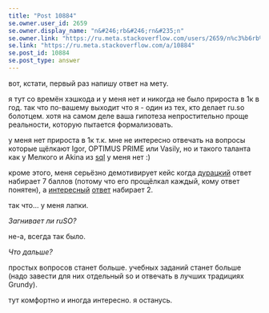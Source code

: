 ```yaml
---
title: "Post 10884"
se.owner.user_id: 2659
se.owner.display_name: "n&#246;rb&#246;rn&#235;n"
se.owner.link: "https://ru.meta.stackoverflow.com/users/2659/n%c3%b6rb%c3%b6rn%c3%abn"
se.link: "https://ru.meta.stackoverflow.com/a/10884"
se.post_id: 10884
se.post_type: answer
---
```

<p>вот, кстати, первый раз напишу ответ на мету.</p>
<p>я тут со времён хэшкода и у меня нет и никогда не было прироста в 1к в год. так что по-вашему выходит что я - один из тех, кто делает ru.so болотцем. хотя на самом деле ваша гипотеза непростительно проще реальности, которую пытается формализовать.</p>
<p>у меня нет прироста в 1к т.к. мне не интересно отвечать на вопросы которые щёлкают Igor, OPTIMUS PRIME или Vasily, но и такого таланта как у Мелкого и Akina из <a href="https://ru.stackoverflow.com/questions/tagged/sql" class="post-tag" title="показать вопросы с меткой [sql]" rel="tag">sql</a> у меня нет :)</p>
<p>кроме этого, меня серьёзно демотивирует кейс когда <a href="https://ru.stackoverflow.com/questions/1171088/%D0%9F%D0%BE%D1%87%D0%B5%D0%BC%D1%83-%D0%BC%D0%B5%D1%82%D0%BE%D0%B4-filter-%D0%BD%D0%B5-%D1%84%D0%B8%D0%BB%D1%8C%D1%82%D1%80%D1%83%D0%B5%D1%82-0/1171093#1171093">дурацкий</a> ответ набирает 7 баллов (потому что его прощёлкал каждый, кому ответ понятен), а <a href="https://ru.stackoverflow.com/questions/1179288/nodejs-%D0%B2%D0%BE%D0%BF%D1%80%D0%BE%D1%81-%D0%BF%D0%BE-%D1%80%D0%B0%D0%B1%D0%BE%D1%82%D0%B5-%D1%81-%D0%BC%D0%BE%D0%B4%D1%83%D0%BB%D0%B5%D0%BC-fs/1179326#1179326">интересный</a> <a href="https://ru.stackoverflow.com/a/1178589/2659">ответ</a> набирает 2.</p>
<p>так что... у меня лапки.</p>
<p><em>Загнивает ли ruSO?</em></p>
<p>не-а, всегда так было.</p>
<p><em>Что дальше?</em></p>
<p>простых вопросов станет больше. учебных заданий станет больше (надо завести для них отдельный so и отвечать в лучших традициях Grundy).</p>
<p>тут комфортно и иногда интересно. я останусь.</p>
